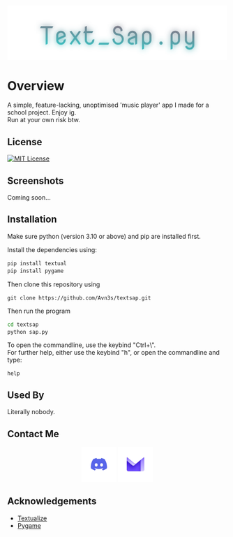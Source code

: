 <p align="center">
<img src="https://github.com/Avn3s/textsap/blob/master/Text_Sap.py.svg", width=700>
</p>

# Overview

A simple, feature-lacking, unoptimised 'music player' app I made for a school project.
Enjoy ig.
<br>
Run at your own risk btw.


## License


[![MIT License](https://img.shields.io/badge/License-MIT-green.svg)](https://choosealicense.com/licenses/mit/)



## Screenshots

Coming soon...


## Installation

Make sure python (version 3.10 or above) and pip are installed first.

Install the dependencies using:
```bash
pip install textual
pip install pygame
```

Then clone this repository using

```git
git clone https://github.com/Avn3s/textsap.git
```

Then run the program
```bash
cd textsap
python sap.py
```
To open the commandline, use the keybind "Ctrl+\\".<br>
For further help, either use the keybind "h", or open the commandline and type:
```
help
```

    
## Used By

Literally nobody.

## Contact Me
<p align="center">
<a href="https://discordapp.com/users/1195015190807326853"><img src="https://github.com/Avn3s/textsap/blob/master/discord.png" width="80" height="80"></img></a>
<a href="mailto:astarcys7@proton.me"><img src="https://github.com/Avn3s/textsap/blob/master/mail.png" width="80" height="80"></img></a>

</p>


## Acknowledgements

 - [Textualize](https://https://www.textualize.io/)
 - [Pygame](https://www.pygame.org/docs/)
